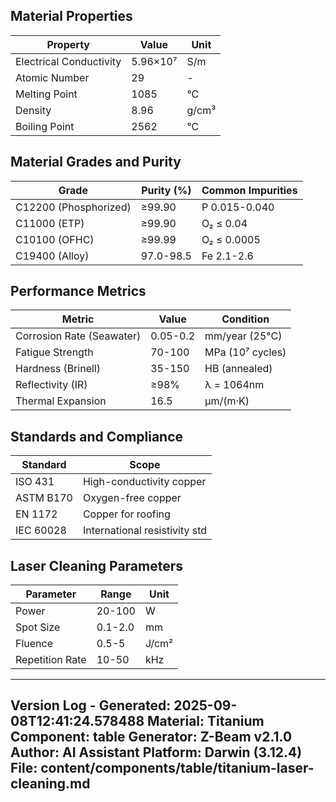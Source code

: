 ## Material Properties
| Property | Value | Unit |
| --- | --- | --- |
| Electrical Conductivity | 5.96×10⁷ | S/m |
| Atomic Number | 29 | - |
| Melting Point | 1085 | °C |
| Density | 8.96 | g/cm³ |
| Boiling Point | 2562 | °C |


## Material Grades and Purity
| Grade | Purity (%) | Common Impurities |
| --- | --- | --- |
| C12200 (Phosphorized) | ≥99.90 | P 0.015-0.040 |
| C11000 (ETP) | ≥99.90 | O₂ ≤ 0.04 |
| C10100 (OFHC) | ≥99.99 | O₂ ≤ 0.0005 |
| C19400 (Alloy) | 97.0-98.5 | Fe 2.1-2.6 |


## Performance Metrics
| Metric | Value | Condition |
| --- | --- | --- |
| Corrosion Rate (Seawater) | 0.05-0.2 | mm/year (25°C) |
| Fatigue Strength | 70-100 | MPa (10⁷ cycles) |
| Hardness (Brinell) | 35-150 | HB (annealed) |
| Reflectivity (IR) | ≥98% | λ = 1064nm |
| Thermal Expansion | 16.5 | µm/(m·K) |


## Standards and Compliance
| Standard | Scope |
| --- | --- |
| ISO 431 | High-conductivity copper |
| ASTM B170 | Oxygen-free copper |
| EN 1172 | Copper for roofing |
| IEC 60028 | International resistivity std |


## Laser Cleaning Parameters
| Parameter | Range | Unit |
| --- | --- | --- |
| Power | 20-100 | W |
| Spot Size | 0.1-2.0 | mm |
| Fluence | 0.5-5 | J/cm² |
| Repetition Rate | 10-50 | kHz |


---
Version Log - Generated: 2025-09-08T12:41:24.578488
Material: Titanium
Component: table
Generator: Z-Beam v2.1.0
Author: AI Assistant
Platform: Darwin (3.12.4)
File: content/components/table/titanium-laser-cleaning.md
---